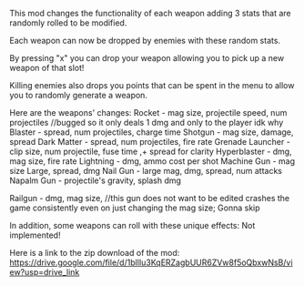 This mod changes the functionality of each weapon adding 3 stats that are randomly rolled to be modified. 

Each weapon can now be dropped by enemies with these random stats. 

By pressing "x" you can drop your weapon allowing you to pick up a new weapon of that slot!

Killing enemies also drops you points that can be spent in the menu to allow you to randomly generate a weapon.

Here are the weapons' changes:
Rocket - mag size, projectile speed, num projectiles	//bugged so it only deals 1 dmg and only to the player idk why
Blaster - spread, num projectiles, charge time
Shotgun - mag size, damage, spread
Dark Matter - spread, num projectiles, fire rate
Grenade Launcher - clip size, num projectile, fuse time ,+ spread for clarity
Hyperblaster - dmg, mag size, fire rate
Lightning - dmg, ammo cost per shot
Machine Gun - mag size Large, spread, dmg
Nail Gun - large mag, dmg, spread, num attacks
Napalm Gun - projectile's gravity, splash dmg

Railgun - dmg, mag size, //this gun does not want to be edited crashes the game consistently even on just changing the mag size; Gonna skip

In addition, some weapons can roll with these unique effects:
Not implemented!

Here is a link to the zip download of the mod:
https://drive.google.com/file/d/1bllIu3KqERZagbUUR6ZVw8f5oQbxwNsB/view?usp=drive_link
